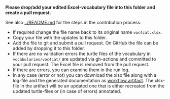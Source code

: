 **Please drop/add your edited Excel-vocabulary file into this folder and create a pull request.**

See also [../README.md](../README.md) for the steps in the contribution process.

- If required change the file name back to its original name `voc4cat.xlsx`.
- Copy your file with the updates to this folder.
- Add the file to git and submit a pull request. On GitHub the file can be added by dropping it to this folder.
- If there are no validation errors the turtle files of the vocabulary in `vocabularies/voc4cat/` are updated via gh-actions and committed to your pull request. The Excel file is removed from the pull request.
- If there are errors, you can examine them in the run log.
- In any case (error or not) you can download the xlsx file along with a log-file and the generated documentation as [workflow artifact](https://docs.github.com/en/actions/managing-workflow-runs/downloading-workflow-artifacts).
The xlsx-file in the artifact will be an updated one that is either recreated from the updated turtle-files or (in case of errors) annotated.
